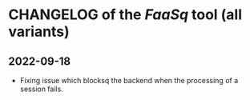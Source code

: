 # CHANGELOG of the *FaaSq* tool (all variants)

## 2022-09-18
- Fixing issue which blocksq the backend when the processing of a session fails.
